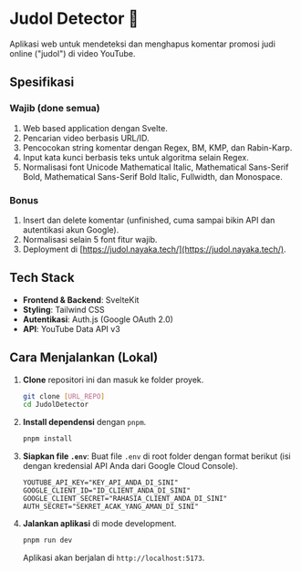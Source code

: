 # Judol Detector 🎰

Aplikasi web untuk mendeteksi dan menghapus komentar promosi judi online ("judol") di video YouTube.

## Spesifikasi
### Wajib (done semua)
1. Web based application dengan Svelte.
2. Pencarian video berbasis URL/ID.
3. Pencocokan string komentar dengan Regex, BM, KMP, dan Rabin-Karp.
4. Input kata kunci berbasis teks untuk algoritma selain Regex.
5. Normalisasi font Unicode Mathematical Italic, Mathematical Sans-Serif Bold, Mathematical Sans-Serif Bold Italic, Fullwidth, dan Monospace.

### Bonus
1. Insert dan delete komentar (unfinished, cuma sampai bikin API dan autentikasi akun Google).
2. Normalisasi selain 5 font fitur wajib.
3. Deployment di [https://judol.nayaka.tech/](https://judol.nayaka.tech/).

## Tech Stack

* **Frontend & Backend**: SvelteKit
* **Styling**: Tailwind CSS
* **Autentikasi**: Auth.js (Google OAuth 2.0)
* **API**: YouTube Data API v3

## Cara Menjalankan (Lokal)

1.  **Clone** repositori ini dan masuk ke folder proyek.
    ```bash
    git clone [URL_REPO]
    cd JudolDetector
    ```
2.  **Install dependensi** dengan `pnpm`.
    ```bash
    pnpm install
    ```
3.  **Siapkan file `.env`**: Buat file `.env` di root folder dengan format berikut (isi dengan kredensial API Anda dari Google Cloud Console).
    ```
    YOUTUBE_API_KEY="KEY_API_ANDA_DI_SINI"
    GOOGLE_CLIENT_ID="ID_CLIENT_ANDA_DI_SINI"
    GOOGLE_CLIENT_SECRET="RAHASIA_CLIENT_ANDA_DI_SINI"
    AUTH_SECRET="SEKRET_ACAK_YANG_AMAN_DI_SINI"
    ```
4.  **Jalankan aplikasi** di mode development.
    ```bash
    pnpm run dev
    ```
    Aplikasi akan berjalan di `http://localhost:5173`.
